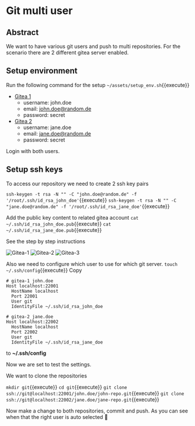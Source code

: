 # Git multi user

## Abstract

We want to have various git users and push to multi repositories.
For the scenario there are 2 different gitea server enabled.

## Setup environment

Run the following command for the setup
`~/assets/setup_env.sh`{{execute}}

- [Gitea 1](https://[[HOST_SUBDOMAIN]]-30001-[[KATACODA_HOST]].environments.katacoda.com/)
  - username: john.doe
  - email: john.doe@random.de
  - password: secret
- [Gitea 2](https://[[HOST_SUBDOMAIN]]-30002-[[KATACODA_HOST]].environments.katacoda.com/)
  - username: jane.doe
  - email: jane.doe@random.de
  - password: secret

Login with both users.

## Setup ssh keys

To access our repository we need to create 2 ssh key pairs

`ssh-keygen -t rsa -N "" -C "john.doe@random.de" -f '/root/.ssh/id_rsa_john_doe'`{{execute}}
`ssh-keygen -t rsa -N "" -C "jane.doe@random.de" -f '/root/.ssh/id_rsa_jane_doe'`{{execute}}

Add the public key content to related gitea account
`cat ~/.ssh/id_rsa_john_doe.pub`{{execute}}
`cat ~/.ssh/id_rsa_jane_doe.pub`{{execute}}

See the step by step instructions

![Gitea-1](/andreasaugustin/courses/git/git-multi-user/assets/gitea-1.png)
![Gitea-2](/andreasaugustin/courses/git/git-multi-user/assets/gitea-2.png)
![Gitea-3](/andreasaugustin/courses/git/git-multi-user/assets/gitea-3.png)

Also we need to configure which user to use for which git server.
`touch ~/.ssh/config`{{execute}}
Copy

```ssh
# gitea-1 john.doe
Host localhost:22001
  HostName localhost
  Port 22001
  User git
  IdentityFile ~/.ssh/id_rsa_john_doe

# gitea-2 jane.doe
Host localhost:22002
  HostName localhost
  Port 22002
  User git
  IdentityFile ~/.ssh/id_rsa_jane_doe
```

to **~/.ssh/config**

Now we are set to test the settings.

We want to clone the repositories

`mkdir git`{{execute}}
`cd git`{{execute}}
`git clone ssh://git@localhost:22001/john.doe/john-repo.git`{{execute}}
`git clone ssh://git@localhost:22002/jane.doe/jane-repo.git`{{execute}}

Now make a change to both repositories, commit and push.
As you can see when that the right user is auto selected :rocket:
